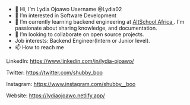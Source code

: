 - 👋 Hi, I’m Lydia Ojoawo 
Username @Lydia02
- 👀 I’m interested in Software Development
- 🌱 I’m currently learning backend engineering at [AltSchool Africa ](https://www.altschoolafrica.com/). I'm passionate about sharing knowledge, and documentation.
- 💞️ I’m looking to collaborate on open source projects.
- Job interests: Backend Engineer(Intern or Junior level).
- 📫 How to reach me 

LinkedIn: https://www.linkedin.com/in/lydia-ojoawo/

Twitter: https://twitter.com/shubby_boo

Instagram: https://www.instagram.com/shubby__boo

Website: https://lydiaojoawo.netlify.app/

<!---
Lydia02/Lydia02 is a ✨ special ✨ repository because its `README.md` (this file) appears on your GitHub profile.
You can click the Preview link to take a look at your changes.
--->
